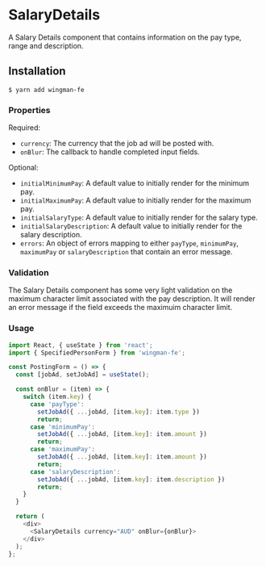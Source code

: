 # SalaryDetails

A Salary Details component that contains information on the pay type, range and description.

## Installation

```shell
$ yarn add wingman-fe
```

### Properties

Required:

- `currency`: The currency that the job ad will be posted with.
- `onBlur`: The callback to handle completed input fields.

Optional:

- `initialMinimumPay`: A default value to initially render for the minimum pay.
- `initialMaximumPay`: A default value to initially render for the maximum pay.
- `initialSalaryType`: A default value to initially render for the salary type.
- `initialSalaryDescription`: A default value to initially render for the salary description.
- `errors`: An object of errors mapping to either `payType`, `minimumPay`, `maximumPay` or `salaryDescription` that contain an error message.

### Validation

The Salary Details component has some very light validation on the maximum character limit associated with the pay description.
It will render an error message if the field exceeds the maximuim character limit.

### Usage

```javascript
import React, { useState } from 'react';
import { SpecifiedPersonForm } from 'wingman-fe';

const PostingForm = () => {
  const [jobAd, setJobAd] = useState();

  const onBlur = (item) => {
    switch (item.key) {
      case 'payType':
        setJobAd({ ...jobAd, [item.key]: item.type })
        return;
      case 'minimumPay':
        setJobAd({ ...jobAd, [item.key]: item.amount })
        return;
      case 'maximumPay':
        setJobAd({ ...jobAd, [item.key]: item.amount })
        return;
      case 'salaryDescription':
        setJobAd({ ...jobAd, [item.key]: item.description })
        return;
    }
  }

  return (
    <div>
      <SalaryDetails currency="AUD" onBlur={onBlur}>
    </div>
  );
};
```
